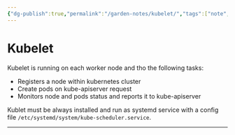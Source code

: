 ```yaml
---
{"dg-publish":true,"permalink":"/garden-notes/kubelet/","tags":["note","seedling"],"created":"2023-04-13","updated":"2024-11-29T14:51"}
---
```


# Kubelet

Kubelet is running on each worker node and tho the following tasks:
- Registers a node within kubernetes cluster
- Create pods on kube-apiserver request
- Monitors node and pods status and reports it to kube-apiserver

Kublet must be always installed and run as systemd service with a config file `/etc/systemd/system/kube-scheduler.service`. 

---

